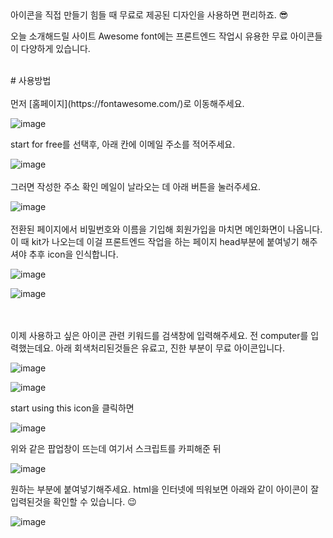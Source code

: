 
<br/><br/>
아이콘을 직접 만들기 힘들 때 무료로 제공된 디자인을 사용하면 편리하죠. 😎

오늘 소개해드릴 사이트 Awesome font에는 프론트엔드 작업시 유용한 무료 아이콘들이 다양하게 있습니다. <br/>

<br/>
# 사용방법
<br/><br/>
먼저 [홈페이지](https://fontawesome.com/)로 이동해주세요.

![image](https://user-images.githubusercontent.com/79133602/135276974-9db72ab8-3595-4c83-8126-7f3837607339.png)

start for free를 선택후, 아래 칸에 이메일 주소를 적어주세요.

![image](https://user-images.githubusercontent.com/79133602/135277849-6b586596-963f-4cd1-853a-1a6a936380fc.png)
<br/><br/>
그러면 작성한 주소 확인 메일이 날라오는 데 아래 버튼을 눌러주세요. 

![image](https://user-images.githubusercontent.com/79133602/135278074-edd3e2fb-bd7a-4234-afb2-feea6f7483f7.png)
<br/><br/>
전환된 페이지에서 비밀번호와 이름을 기입해 회원가입을 마치면 메인화면이 나옵니다. 이 때 kit가 나오는데 이걸 프론트엔드 작업을 하는 페이지 head부분에 붙여넣기 해주셔야 추후 icon을 인식합니다. 

![image](https://user-images.githubusercontent.com/79133602/135281099-843bb0ce-b909-416a-bfb7-b18c2ee854ca.png)

![image](https://user-images.githubusercontent.com/79133602/135281459-5c278dd4-1098-468d-8b4c-c3fe1ef2ebb0.png)

<br/><br/>
이제 사용하고 싶은 아이콘 관련 키워드를 검색창에 입력해주세요. 전 computer를 입력했는데요. 아래 회색처리된것들은 유료고, 진한 부분이 무료 아이콘입니다. 

![image](https://user-images.githubusercontent.com/79133602/135283025-187ff40a-bf5c-4544-bbee-0c4d3e1f071a.png)

![image](https://user-images.githubusercontent.com/79133602/135282918-7be772b6-1733-4845-9317-29290fd91d0c.png)


start using this icon을 클릭하면

![image](https://user-images.githubusercontent.com/79133602/135283159-72ae6533-8b3a-4bb9-80cf-6b67367446c5.png)

위와 같은 팝업창이 뜨는데  여기서 스크립트를 카피해준 뒤 

![image](https://user-images.githubusercontent.com/79133602/135283209-0b27164d-f172-4044-bdb3-aa6e3ef9d499.png)

원하는 부분에 붙여넣기해주세요. html을 인터넷에 띄워보면 아래와 같이 아이콘이 잘 입력된것을 확인할 수 있습니다. 😉 

![image](https://user-images.githubusercontent.com/79133602/135284745-262cef5e-d7f0-4898-b3cd-b734432d0029.png)

